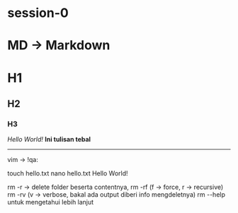 # session-0
# MD -> Markdown
# H1
## H2
### H3

*Hello World!*
**Ini tulisan tebal**

<!----Markdown Table Generator----->
---
<!------touch + nano/vim----->
<!-------disaranin nano karena lebih mudah------>
vim -> !qa:

touch hello.txt
nano hello.txt
Hello World!

rm -r -> delete folder beserta contentnya,
rm -rf (f -> force, r -> recursive)
rm -rv (v -> verbose, bakal ada output diberi info mengdeletnya)
rm --help untuk mengetahui lebih lanjut
